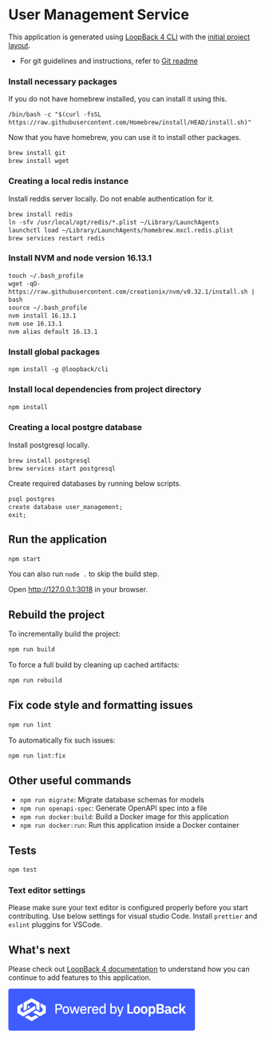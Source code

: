 # User Management Service

This application is generated using [LoopBack 4 CLI](https://loopback.io/doc/en/lb4/Command-line-interface.html) with the
[initial project layout](https://loopback.io/doc/en/lb4/Loopback-application-layout.html).

- For git guidelines and instructions, refer to [Git readme](GIT.md)

### Install necessary packages

If you do not have homebrew installed, you can install it using this.

```
/bin/bash -c "$(curl -fsSL https://raw.githubusercontent.com/Homebrew/install/HEAD/install.sh)"
```

Now that you have homebrew, you can use it to install other packages.

```
brew install git
brew install wget
```

### Creating a local redis instance

Install reddis server locally. Do not enable authentication for it.

```
brew install redis
ln -sfv /usr/local/opt/redis/*.plist ~/Library/LaunchAgents
launchctl load ~/Library/LaunchAgents/homebrew.mxcl.redis.plist
brew services restart redis
```

### Install NVM and node version 16.13.1

```
touch ~/.bash_profile
wget -qO- https://raw.githubusercontent.com/creationix/nvm/v0.32.1/install.sh | bash
source ~/.bash_profile
nvm install 16.13.1
nvm use 16.13.1
nvm alias default 16.13.1
```

### Install global packages

```
npm install -g @loopback/cli
```

### Install local dependencies from project directory

`npm install`

### Creating a local postgre database

Install postgresql locally.

```
brew install postgresql
brew services start postgresql
```

Create required databases by running below scripts.

```
psql postgres
create database user_management;
exit;
```

## Run the application

```sh
npm start
```

You can also run `node .` to skip the build step.

Open http://127.0.0.1:3018 in your browser.

## Rebuild the project

To incrementally build the project:

```sh
npm run build
```

To force a full build by cleaning up cached artifacts:

```sh
npm run rebuild
```

## Fix code style and formatting issues

```sh
npm run lint
```

To automatically fix such issues:

```sh
npm run lint:fix
```

## Other useful commands

- `npm run migrate`: Migrate database schemas for models
- `npm run openapi-spec`: Generate OpenAPI spec into a file
- `npm run docker:build`: Build a Docker image for this application
- `npm run docker:run`: Run this application inside a Docker container

## Tests

```sh
npm test
```

### Text editor settings

Please make sure your text editor is configured properly before you start contributing. Use below settings for visual studio Code. Install
`prettier` and `eslint` pluggins for VSCode.

## What's next

Please check out [LoopBack 4 documentation](https://loopback.io/doc/en/lb4/) to understand how you can continue to add features to this
application.

[![LoopBack](<https://github.com/loopbackio/loopback-next/raw/master/docs/site/imgs/branding/Powered-by-LoopBack-Badge-(blue)-@2x.png>)](http://loopback.io/)
